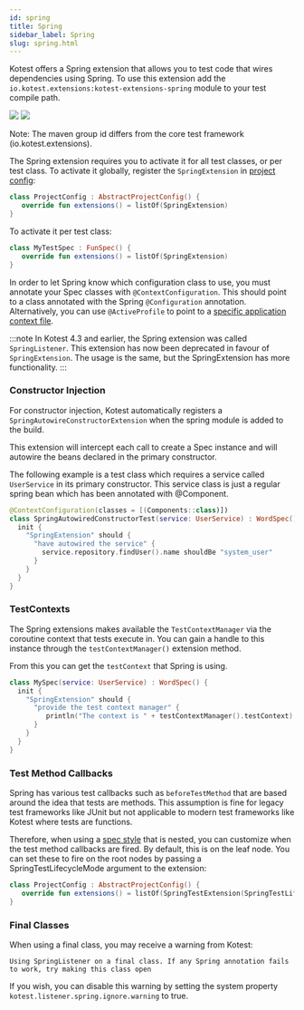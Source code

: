 ```yaml
---
id: spring
title: Spring
sidebar_label: Spring
slug: spring.html
---
```


Kotest offers a Spring extension that allows you to test code that wires dependencies using Spring.
To use this extension add the `io.kotest.extensions:kotest-extensions-spring` module to your test compile path.

[<img src="https://img.shields.io/maven-central/v/io.kotest.extensions/kotest-extensions-spring.svg?label=latest%20release"/>](https://search.maven.org/artifact/io.kotest.extensions/kotest-extensions-spring)
[<img src="https://img.shields.io/nexus/s/https/oss.sonatype.org/io.kotest.extensions/kotest-extensions-spring.svg?label=latest%20snapshot"/>](https://oss.sonatype.org/content/repositories/snapshots/io/kotest/extensions/kotest-extensions-spring/)


Note: The maven group id differs from the core test framework (io.kotest.extensions).

The Spring extension requires you to activate it for all test classes, or per test class. To activate it globally,
register the `SpringExtension` in [project config](../framework/project_config.md):

```kotlin
class ProjectConfig : AbstractProjectConfig() {
   override fun extensions() = listOf(SpringExtension)
}
```

To activate it per test class:

```kotlin
class MyTestSpec : FunSpec() {
   override fun extensions() = listOf(SpringExtension)
}
```

In order to let Spring know which configuration class to use, you must annotate your Spec classes with `@ContextConfiguration`.
This should point to a class annotated with the Spring `@Configuration` annotation. Alternatively, you can use `@ActiveProfile` to
point to a [specific application context file](https://docs.spring.io/spring-boot/docs/current/reference/html/boot-features-profiles.html).

:::note
In Kotest 4.3 and earlier, the Spring extension was called `SpringListener`. This extension has now been deprecated in favour of `SpringExtension`. The usage is the same, but the SpringExtension has more functionality. 
:::

### Constructor Injection

For constructor injection, Kotest automatically registers a `SpringAutowireConstructorExtension`
when the spring module is added to the build.

This extension will intercept each call to create a Spec instance
and will autowire the beans declared in the primary constructor.

The following example is a test class which requires a service called `UserService` in its primary constructor. This service
class is just a regular spring bean which has been annotated with @Component.

```kotlin
@ContextConfiguration(classes = [(Components::class)])
class SpringAutowiredConstructorTest(service: UserService) : WordSpec() {
  init {
    "SpringExtension" should {
      "have autowired the service" {
        service.repository.findUser().name shouldBe "system_user"
      }
    }
  }
}
```


### TestContexts

The Spring extensions makes available the `TestContextManager` via the coroutine context that tests execute in. You can
gain a handle to this instance through the `testContextManager()` extension method.

From this you can get the `testContext` that Spring is using.

```kotlin
class MySpec(service: UserService) : WordSpec() {
  init {
    "SpringExtension" should {
      "provide the test context manager" {
         println("The context is " + testContextManager().testContext)
      }
    }
  }
}
```


### Test Method Callbacks

Spring has various test callbacks such as `beforeTestMethod` that are based around the idea that tests are methods.
This assumption is fine for legacy test frameworks like JUnit but not applicable to modern test frameworks like Kotest where tests are functions.

Therefore, when using a [spec style](../framework/styles.md) that is nested, you can customize when the test method callbacks are fired.
By default, this is on the leaf node. You can set these to fire on the root nodes by passing a SpringTestLifecycleMode argument to the extension:

```kotlin
class ProjectConfig : AbstractProjectConfig() {
   override fun extensions() = listOf(SpringTestExtension(SpringTestLifecycleMode.Root))
}
```



### Final Classes

When using a final class, you may receive a warning from Kotest:

`Using SpringListener on a final class. If any Spring annotation fails to work, try making this class open`

If you wish, you can disable this warning by setting the system property `kotest.listener.spring.ignore.warning` to true.

